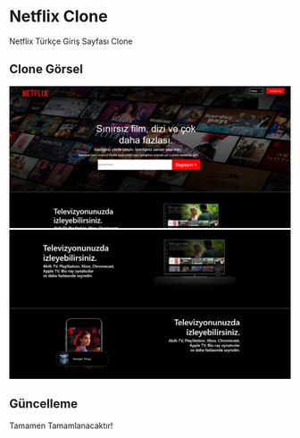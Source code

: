 # Netflix Clone
Netflix Türkçe Giriş Sayfası Clone

## Clone Görsel

<img src="/nf1.png">
<img src="/nf2.png">

## Güncelleme
Tamamen Tamamlanacaktır!

